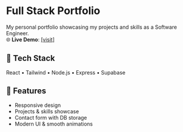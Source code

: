 # Full Stack Portfolio

My personal portfolio showcasing my projects and skills as a Software Engineer.  
🌐 **Live Demo**: [[visit]](https://nitishb.me/)

## 🚀 Tech Stack

React • Tailwind • Node.js • Express • Supabase

## 📱 Features

- Responsive design
- Projects & skills showcase
- Contact form with DB storage
- Modern UI & smooth animations
